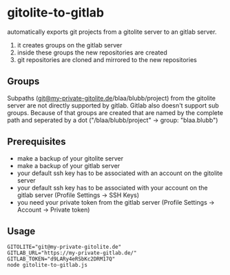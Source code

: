 # gitolite-to-gitlab

automatically exports git projects from a gitolite server to an gitlab server.

1.  it creates groups on the gitlab server
2.  inside these groups the new repositories are created
3.  git repositories are cloned and mirrored to the new repositories

## Groups

Subpaths (git@my-private-gitolite.de/blaa/blubb/project) from the gitolite server are not directly supported by gitlab.
Gitlab also doesn't support sub groups.
Because of that groups are created that are named by the complete path and seperated by a dot ("/blaa/blubb/project" -> group: "blaa.blubb")

## Prerequisites

-   make a backup of your gitolite server
-   make a backup of your gitlab server
-   your default ssh key has to be associated with an account on the gitolite server
-   your default ssh key has to be associated with your account on the gitlab server (Profile Settings -> SSH Keys)
-   you need your private token from the gitlab server (Profile Settings -> Account -> Private token)

## Usage

    GITOLITE="git@my-private-gitolite.de"
    GITLAB_URL="https://my-private-gitlab.de/"
    GITLAB_TOKEN="d9LARy4eRSbKc2DRM17Q"
    node gitolite-to-gitlab.js